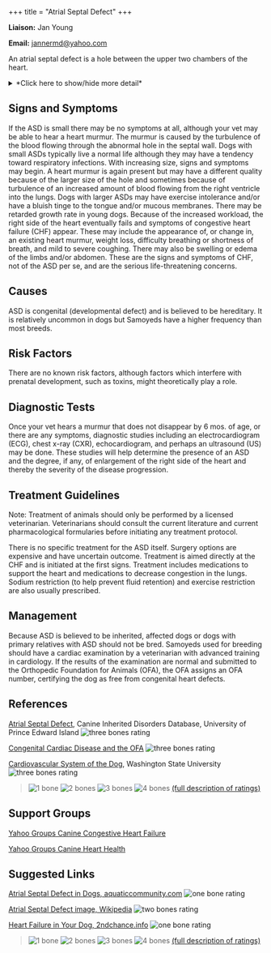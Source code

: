 +++
title = "Atrial Septal Defect"
+++

**Liaison:** Jan Young

**Email:** <jannermd@yahoo.com>



An atrial septal defect is a hole between the upper two chambers of the
heart.




<details>
<summary>*Click here to show/hide more detail*</summary>
The heart of a dog (or person) consists of 4 chambers. The two upper chambers are called atria (singular atrium) and the two lower chambers are called ventricles. During embryonic development the heart begins as a simple tube, which later divides into the four chambers. The two upper chambers are separated into right and left by a septal wall or septum, as are the two lower chambers. During development, there may be failure of the septum to develop correctly, leaving a hole between the two chambers. In the case of the upper chambers, this hole is called an atrial septal defect (ASD). The defect can vary in size from very small to quite large. The size of the defect dictates the seriousness of the condition.  The presence of a hole allows blood to flow directly from the left atrium into the right atrium because the pressure on the left side of the heart is much higher. Depending on the size of the hole, this can result in a significant increase in the work of the right side of the heart.  If the defect is small, only a small amount of blood flows from the left to the right and there is not a significant increase in the work load of the right side of the heart.
</details>


Signs and Symptoms
------------------

If the ASD is small there may be no symptoms at all, although your vet
may be able to hear a heart murmur. The murmur is caused by the
turbulence of the blood flowing through the abnormal hole in the septal
wall. Dogs with small ASDs typically live a normal life although they
may have a tendency toward respiratory infections. With increasing size,
signs and symptoms may begin. A heart murmur is again present but may
have a different quality because of the larger size of the hole and
sometimes because of  turbulence of an increased amount of blood flowing
from the right ventricle into the lungs. Dogs with larger ASDs may have
exercise intolerance and/or have a bluish tinge to the tongue and/or
mucous membranes. There may be retarded growth rate in young dogs.
Because of the increased workload, the right side of the heart
eventually fails and symptoms of congestive heart failure (CHF) appear.
These may include the appearance of, or change in, an existing heart
murmur, weight loss, difficulty breathing or shortness of breath, and
mild to severe coughing. There may also be swelling or edema of the
limbs and/or abdomen. These are the signs and symptoms of CHF, not of
the ASD per se, and are the serious life-threatening concerns.

Causes
------

ASD is congenital (developmental defect) and is believed to be
hereditary. It is relatively uncommon in dogs but Samoyeds have a higher
frequency than most breeds.

Risk Factors
------------

There are no known risk factors, although factors which interfere with
prenatal development, such as toxins, might theoretically play a role.

Diagnostic Tests
----------------

Once your vet hears a murmur that does not disappear by 6 mos. of age,
or there are any symptoms, diagnostic studies including an
electrocardiogram (ECG), chest x-ray (CXR),  echocardiogram, and perhaps
an ultrasound (US) may be done. These studies will help determine the
presence of an ASD and the degree, if any, of enlargement of the right
side of the heart and thereby the severity of the disease progression.

Treatment Guidelines
--------------------

Note: Treatment of animals should only be performed by a licensed
veterinarian. Veterinarians should consult the current literature and
current pharmacological formularies before initiating any treatment
protocol.

There is no specific treatment for the ASD itself. Surgery options are
expensive and have uncertain outcome. Treatment is aimed directly at the
CHF and is initiated at the first signs. Treatment includes medications
to support the heart and medications to decrease congestion in the
lungs. Sodium restriction (to help prevent fluid retention) and exercise
restriction are also usually prescribed.

Management
----------

Because ASD is believed to be inherited, affected dogs or dogs with
primary relatives with ASD should not be bred.  Samoyeds used for
breeding should have a cardiac examination by a veterinarian with
advanced training in cardiology.   If the results of the examination are
normal and submitted to the Orthopedic Foundation for Animals (OFA),
the OFA assigns an OFA number, certifying the dog as free from
congenital heart defects.

References
----------



[Atrial Septal Defect](http://cidd.discoveryspace.ca/disorder/atrial-septal-defect-asd.html),
Canine Inherited Disorders Database, University of Prince Edward
Island   ![three bones
rating](/img/3-bones.gif)

[Congenital Cardiac Disease and the
OFA](http://www.offa.org/cardiac_about.html)   ![three bones rating](/img/3-bones.gif)



[Cardiovascular System of the
Dog](http://www.vetmed.wsu.edu/ClientED/anatomy/cardiovascular.aspx),
Washington State University  ![three bones rating](/img/3-bones.gif)








> ![1 bone](/img/1-bone.gif)
> ![2 bones](/img/2-bones.gif)
> ![3 bones](/img/3-bones.gif)
> ![4 bones](/img/4-bones.gif)
> [(full description of ratings)](/diseases/ratings-what-do-they-mean)

Support Groups
--------------

[Yahoo Groups Canine Congestive Heart
Failure](https://groups.yahoo.com/neo/groups/congestiveheartfailure/info)



[Yahoo Groups Canine Heart
Health](https://groups.yahoo.com/neo/groups/caninehearthealth/info)



Suggested Links
---------------

[Atrial Septal Defect in Dogs,
aquaticcommunity.com](http://www.aquaticcommunity.com/dog/health/cardio/Atrialseptaldefect.php)
![one bone
rating](/img/1-bone.gif)





[Atrial Septal Defect image,
Wikipedia](http://en.wikipedia.org/wiki/File:Atrial_septal_defect-en.png)
![two bones
rating](/img/2-bones.gif)



[Heart Failure in Your Dog,
2ndchance.info](http://www.2ndchance.info/dogdilcardiomyopathy.htm)
![one bone
rating](/img/1-bone.gif)





> ![1 bone](/img/1-bone.gif)
> ![2 bones](/img/2-bones.gif)
> ![3 bones](/img/3-bones.gif)
> ![4 bones](/img/4-bones.gif)
> [(full description of ratings)](/diseases/ratings-what-do-they-mean)


